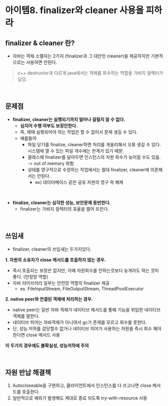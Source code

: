 # 아이템8. finalizer와 cleaner 사용을 피하라

## finalizer & cleaner 란?
- 자바는 객체 소멸자는 2가지 (finalizer과 그 대안인 cleaner)을 제공하지만 기본적으로는 사용하면 안된다.

> c++ destructor과 다르게 java에서는 객체를 회수하는 역할을 가비지 컬렉터가 담당.

<br/>

## 문제점

- __finalizer, cleaner는 실행되기까지 얼마나 걸릴지 알 수 없다.__
  - __심지어 수행 여부도 보장안한다.__
  - 즉, 제때 실행되어야 하는 작업은 할 수 없어서 문제 생길 수 있다.
  - 예를들어
    - 파일 닫기를 finalize, cleaner하면 처리를 게을리해서 오류 생길 수 있다. 시스템에 열 수 있는 파일 개수에는 한계가 있기 때문.
    - 클래스에 finalizer를 달아두면 인스턴스의 자원 회수가 늦어질 수도 있음. -> out of memory 위험
    - 상태를 영구적으로 수정하는 작업에서는 절대 finalizer, cleaner에 의존해서는 안된다.
      - ex) 데이터베이스 같은 공유 자원의 영구 락 해제

<br/>

- __finalize, cleaner는 심각한 성능, 보안문제 동반한다.__
  - finalizer는 가비지 컬렉터의 효율을 떨어 뜨린다.

<br/>

## 쓰임새

- finalizer, cleaner의 쓰임새는 두가지있다.  

__1. 자원의 소유자가 close 메서드를 호출하지 않는 경우.__
- 즉시 호출되는 보장은 없지만, 아예 자원회수를 안하는것보다 늦게라도 하는 것이 좋다. (안정망 역할)
- 자바 라이브러리 일부는 안전망 역할의 finalizer 제공
  - ex. FileInputStream, FileOutputStream, ThreadPoolExecutor

__2. native peer와 연결된 객체에 처리하는 경우.__
- native peer는 일반 자바 객체가 네이티브 메서드를 통해 기능을 위임한 네이티브 객체를 말한다.
- 네이티브 피어는 자바객체가 아니여서 gc가 존재를 모르고 회수를 못한다.
- 단, 성능 저하를 감당할수 없거나 네이티브 피어가 사용하는 자원을 즉시 회수 해야한다면 close 메서드 사용


__이 두가지 경우에도 불확실성, 성능저하에 주의__  

<br/>

## 자원 반납 해결책

1. Autocloseable을 구현하고, 클라이언트에서 인스턴스를 다 쓰고나면 close 메서드를 호출한다.
2.  일반적으로 예외가 발생해도 제대로 종료 되도록 try-with-resource 사용
